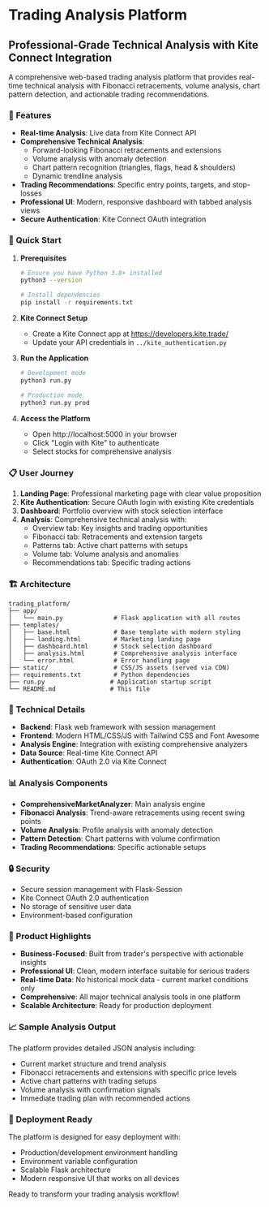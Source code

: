 # Trading Analysis Platform

## Professional-Grade Technical Analysis with Kite Connect Integration

A comprehensive web-based trading analysis platform that provides real-time technical analysis with Fibonacci retracements, volume analysis, chart pattern detection, and actionable trading recommendations.

### 🎯 Features

- **Real-time Analysis**: Live data from Kite Connect API
- **Comprehensive Technical Analysis**:
  - Forward-looking Fibonacci retracements and extensions
  - Volume analysis with anomaly detection
  - Chart pattern recognition (triangles, flags, head & shoulders)
  - Dynamic trendline analysis
- **Trading Recommendations**: Specific entry points, targets, and stop-losses
- **Professional UI**: Modern, responsive dashboard with tabbed analysis views
- **Secure Authentication**: Kite Connect OAuth integration

### 🚀 Quick Start

1. **Prerequisites**
   ```bash
   # Ensure you have Python 3.8+ installed
   python3 --version
   
   # Install dependencies
   pip install -r requirements.txt
   ```

2. **Kite Connect Setup**
   - Create a Kite Connect app at https://developers.kite.trade/
   - Update your API credentials in `../kite_authentication.py`

3. **Run the Application**
   ```bash
   # Development mode
   python3 run.py
   
   # Production mode
   python3 run.py prod
   ```

4. **Access the Platform**
   - Open http://localhost:5000 in your browser
   - Click "Login with Kite" to authenticate
   - Select stocks for comprehensive analysis

### 📋 User Journey

1. **Landing Page**: Professional marketing page with clear value proposition
2. **Kite Authentication**: Secure OAuth login with existing Kite credentials
3. **Dashboard**: Portfolio overview with stock selection interface
4. **Analysis**: Comprehensive technical analysis with:
   - Overview tab: Key insights and trading opportunities
   - Fibonacci tab: Retracements and extension targets
   - Patterns tab: Active chart patterns with setups
   - Volume tab: Volume analysis and anomalies
   - Recommendations tab: Specific trading actions

### 🏗️ Architecture

```
trading_platform/
├── app/
│   └── main.py              # Flask application with all routes
├── templates/
│   ├── base.html            # Base template with modern styling
│   ├── landing.html         # Marketing landing page
│   ├── dashboard.html       # Stock selection dashboard
│   ├── analysis.html        # Comprehensive analysis interface
│   └── error.html           # Error handling page
├── static/                  # CSS/JS assets (served via CDN)
├── requirements.txt         # Python dependencies
├── run.py                  # Application startup script
└── README.md               # This file
```

### 🔧 Technical Details

- **Backend**: Flask web framework with session management
- **Frontend**: Modern HTML/CSS/JS with Tailwind CSS and Font Awesome
- **Analysis Engine**: Integration with existing comprehensive analyzers
- **Data Source**: Real-time Kite Connect API
- **Authentication**: OAuth 2.0 via Kite Connect

### 📊 Analysis Components

- **ComprehensiveMarketAnalyzer**: Main analysis engine
- **Fibonacci Analysis**: Trend-aware retracements using recent swing points
- **Volume Analysis**: Profile analysis with anomaly detection
- **Pattern Detection**: Chart patterns with volume confirmation
- **Trading Recommendations**: Specific actionable setups

### 🔒 Security

- Secure session management with Flask-Session
- Kite Connect OAuth 2.0 authentication
- No storage of sensitive user data
- Environment-based configuration

### 🌟 Product Highlights

- **Business-Focused**: Built from trader's perspective with actionable insights
- **Professional UI**: Clean, modern interface suitable for serious traders
- **Real-time Data**: No historical mock data - current market conditions only
- **Comprehensive**: All major technical analysis tools in one platform
- **Scalable Architecture**: Ready for production deployment

### 📈 Sample Analysis Output

The platform provides detailed JSON analysis including:
- Current market structure and trend analysis
- Fibonacci retracements and extensions with specific price levels
- Active chart patterns with trading setups
- Volume analysis with confirmation signals
- Immediate trading plan with recommended actions

### 🚀 Deployment Ready

The platform is designed for easy deployment with:
- Production/development environment handling
- Environment variable configuration
- Scalable Flask architecture
- Modern responsive UI that works on all devices

Ready to transform your trading analysis workflow!